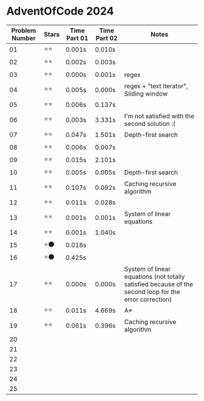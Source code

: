 
# AdventOfCode 2024

| **Problem Number** | **Stars** | **Time Part 01** | **Time Part 02** | **Notes** |
|---|---|---|---|---|
| 01 | ⭐⭐ | 0.001s | 0.010s |  |
| 02 | ⭐⭐ | 0.002s | 0.003s |  |
| 03 | ⭐⭐ | 0.000s | 0.001s | regex |
| 04 | ⭐⭐ | 0.005s | 0.000s | regex + "text iterator", Sliding window |
| 05 | ⭐⭐ | 0.006s | 0.137s |  |
| 06 | ⭐⭐ | 0.003s | 3.331s | I'm not satisfied with the second solution :( |
| 07 | ⭐⭐ | 0.047s | 1.501s | Depth-first search |
| 08 | ⭐⭐ | 0.006s | 0.007s |  |
| 09 | ⭐⭐ | 0.015s | 2.101s |  |
| 10 | ⭐⭐ | 0.005s | 0.005s | Depth-first search |
| 11 | ⭐⭐ | 0.107s | 0.092s | Caching recursive algorithm |
| 12 | ⭐⭐ | 0.011s | 0.028s |  |
| 13 | ⭐⭐ | 0.001s | 0.001s | System of linear equations |
| 14 | ⭐⭐ | 0.001s | 1.040s |  |
| 15 | ⭐🌑 | 0.018s |  |  |
| 16 | ⭐🌑 | 0.425s |  |  |
| 17 | ⭐⭐ | 0.000s | 0.000s | System of linear equations (not totally satisfied because of the second loop for the error correction) |
| 18 | ⭐⭐ | 0.011s | 4.669s | A* |
| 19 | ⭐⭐ | 0.061s | 0.396s | Caching recursive algorithm |
| 20 |  |  |  |  |
| 21 |  |  |  |  |
| 22 |  |  |  |  |
| 23 |  |  |  |  |
| 24 |  |  |  |  |
| 25 |  |  |  |  |